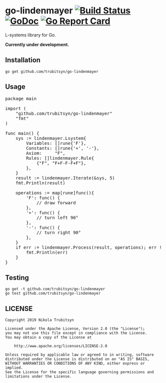 # go-lindenmayer [![Build Status](https://travis-ci.com/trubitsyn/go-lindenmayer.svg?branch=master)](https://travis-ci.com/trubitsyn/go-lindenmayer) [![GoDoc](https://godoc.org/github.com/trubitsyn/go-lindenmayer?status.svg)](https://godoc.org/github.com/trubitsyn/go-lindenmayer) [![Go Report Card](https://goreportcard.com/badge/github.com/trubitsyn/go-lindenmayer)](https://goreportcard.com/report/github.com/trubitsyn/go-lindenmayer)
L-systems library for Go.

**Currently under development.**

## Installation
`go get github.com/trubitsyn/go-lindenmayer`

## Usage
<pre>
package main

import (
	"github.com/trubitsyn/go-lindenmayer"
	"fmt"
)

func main() {
	sys := lindenmayer.Lsystem{
		Variables: []rune{'F'},
		Constants: []rune{'+', '-'},
		Axiom:     "F",
		Rules: []lindenmayer.Rule{
			{"F", "F+F-F-F+F"},
		},
	}
	result := lindenmayer.Iterate(&sys, 5)
	fmt.Println(result)
	
	operations := map[rune]func(){
    	'F': func() {
    		// draw forward
    	},
    	'+': func() {
    		// turn left 90°
    	},
    	'-': func() {
    		// turn right 90°
    	},
    }
    if err := lindenmayer.Process(result, operations); err != nil {
    	fmt.Println(err)
    }
}
</pre>

## Testing
```
go get -t github.com/trubitsyn/go-lindenmayer
go test github.com/trubitsyn/go-lindenmayer
```

## LICENSE
```
Copyright 2019 Nikola Trubitsyn

Licensed under the Apache License, Version 2.0 (the "License");
you may not use this file except in compliance with the License.
You may obtain a copy of the License at

    http://www.apache.org/licenses/LICENSE-2.0

Unless required by applicable law or agreed to in writing, software
distributed under the License is distributed on an "AS IS" BASIS,
WITHOUT WARRANTIES OR CONDITIONS OF ANY KIND, either express or implied.
See the License for the specific language governing permissions and
limitations under the License.
```
